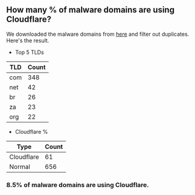 ## How many % of malware domains are using Cloudflare?


We downloaded the malware domains from [here](https://urlhaus.abuse.ch) and filter out duplicates.
Here's the result.


[//]: # (start replacement)


- Top 5 TLDs

| TLD | Count |
| --- | --- |
| com | 348 |
| net | 42 |
| br | 26 |
| za | 23 |
| org | 22 |


- Cloudflare %

| Type | Count |
| --- | --- |
| Cloudflare | 61 |
| Normal | 656 |


### 8.5% of malware domains are using Cloudflare.